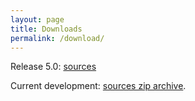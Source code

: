 ```yaml
---
layout: page
title: Downloads
permalink: /download/
---
```


Release 5.0: [sources][5-src]

Current development: [sources zip archive][master-src].

[master-src]: https://github.com/llvm-fortran/fort/archive/master.zip
[5-src]: https://github.com/llvm-fortran/fort/releases/tag/5.0
